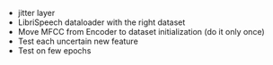 * jitter layer
* LibriSpeech dataloader with the right dataset
* Move MFCC from Encoder to dataset initialization (do it only once)
* Test each uncertain new feature
* Test on few epochs